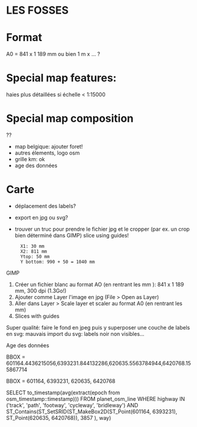 LES FOSSES
===========


# Format 

A0 = 841 x 1 189 mm ou bien 1 m x ... ? 

# Special map features:

haies plus détaillées si échelle < 1:15000

# Special map composition 

??

- map belgique: ajouter foret!
- autres élements, logo osm
- grille km: ok
- age des données

# Carte

- déplacement des labels? 
- export en jpg ou svg? 
- trouver un truc pour prendre le fichier jpg et le cropper (par ex. un crop bien déterminé dans GIMP)
        slice using guides!

        X1: 30 mm
        X2: 811 mm
        Ytop: 50 mm
        Y bottom: 990 + 50 = 1040 mm

GIMP

1) Créer un fichier blanc au format AO (en rentrant les mm ): 841 x 1 189 mm, 300 dpi (1.3Go!)
2) Ajouter comme Layer l'image en jpg (File > Open as Layer)
3) Aller dans Layer > Scale layer et scaler au format A0 (en rentrant les mm)
4) Slices with guides






Super qualité: faire le fond en jpeg puis y superposer une couche de labels en svg: mauvais import du svg: labels noir non visibles...


Age des données

BBOX = 601164.4436215056,6393231.844132286,620635.5563784944,6420768.155867714

BBOX = 601164, 6393231, 620635, 6420768


SELECT to_timestamp(avg(extract(epoch from osm_timestamp::timestamp)))
    FROM planet_osm_line
    WHERE
        highway IN ('track', 'path', 'footway', 'cycleway', 'bridleway')
        AND ST_Contains(ST_SetSRID(ST_MakeBox2D(ST_Point(601164, 6393231), ST_Point(620635, 6420768)), 3857 ), way)


